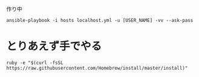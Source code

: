 作り中

```
ansible-playbook -i hosts localhost.yml -u [USER_NAME] -vv --ask-pass
```

# とりあえず手でやる

```
ruby -e "$(curl -fsSL https://raw.githubusercontent.com/Homebrew/install/master/install)"
```